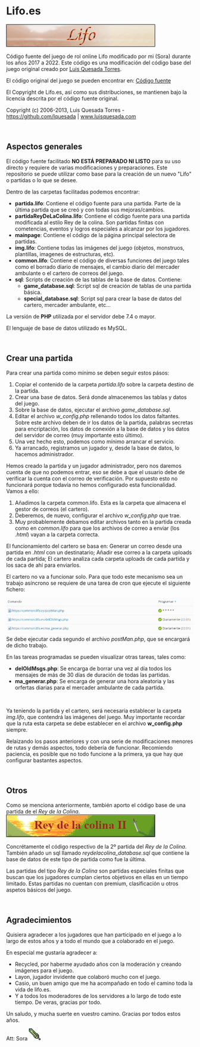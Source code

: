 # Lifo.es

![Logo de lifo](github/logo_1.png)

Código fuente del juego de rol online Lifo modificado por mi (Sora) durante los años 2017 a 2022.
Este código es una modificación del código base del juego original creado por [Luis Quesada Torres](https://github.com/lquesada).

El código original del juego se pueden encontrar en: [Código fuente](https://github.com/lquesada/LifoSource)

El Copyright de Lifo.es, así como sus distribuciones, se mantienen bajo la licencia descrita por el código fuente original.

Copyright (c) 2006-2013, Luis Quesada Torres - https://github.com/lquesada | www.luisquesada.com

&nbsp;&nbsp;

## Aspectos generales

El código fuente facilitado **NO ESTÁ PREPARADO NI LISTO** para su uso directo y requiere de varias modificaciones y preparaciones. Este repositorio se puede utilizar como base para la creación de un nuevo "Lifo" o partidas o lo que se desee.

Dentro de las carpetas facilitadas podemos encontrar:
  - **partida.lifo**: Contiene el código fuente para una partida. Parte de la última partida que se creó y con todas sus mejoras/cambios.
  - **partidaReyDeLaColina.lifo**: Contiene el código fuente para una partida modificada al estilo Rey de la colina. Son partidas finitas con cometencias, eventos y logros especiales a alcanzar por los jugadores.
  - **mainpage**: Contiene el código de la página principal selectora de partidas.
  - **img.lifo**: Contiene todas las imágenes del juego (objetos, monstruos, plantillas, imagenes de estructuras, etc).
  - **common.lifo**: Contiene el código de diversas funciones del juego tales como el borrado diario de mensajes, el cambio diario del mercader ambulante o el cartero de correos del juego.
  - **sql**: Scripts de creación de las tablas de la base de datos. Contiene:
    -  **game_database.sql**: Script sql de creación de tablas de una partida básica.
    -  **special_database.sql**: Script sql para crear la base de datos del cartero, mercader ambulante, etc...

La versión de **PHP** utilizada por el servidor debe 7.4 o mayor.

El lenguaje de base de datos utilizado es MySQL.

&nbsp;&nbsp;

## Crear una partida

Para crear una partida como mínimo se deben seguir estos pásos:
1. Copiar el contenido de la carpeta *partida.lifo* sobre la carpeta destino de la partida.
2. Crear una base de datos. Será donde almacenemos las tablas y datos del juego.
3. Sobre la base de datos, ejecutar el archivo *game_database.sql*.
4. Editar el archivo *w_config.php* rellenando todos los datos faltantes. Sobre este archivo deben de ir los datos de la partida, palabras secretas para encriptación, los datos de conexión a la base de datos y los datos del servidor de correo (muy importante esto último).
5. Una vez hecho esto, podemos como mínimo arrancar el servicio.
6. Ya arrancado, registramos un jugador y, desde la base de datos, lo hacemos administrador.

Hemos creado la partida y un jugador administrador, pero nos daremos cuenta de que no podemos entrar, eso se debe a que el usuario debe de verificar la cuenta con el correo de verificación. Por supuesto esto no funcionará porque todavía no hemos configurado esta funcionalidad. Vamos a ello:
1. Añadimos la carpeta common.lifo. Esta es la carpeta que almacena el gestor de correos (el cartero).
2. Deberemos, de nuevo, configurar el archivo *w_config.php* que trae.
3. Muy probablemente debamos editar archivos tanto en la partida creada como en *common.lifo* para que los archivos de correo a enviar (los *.html*) vayan a la carpeta correcta.

El funcionamiento del cartero se basa en: Generar un correo desde una partida en *.html* con un destinatario; Añadir ese correo a la carpeta uploads de cada partida; El cartero analiza cada carpeta uploads de cada partida y los saca de ahí para enviarlos.

El cartero no va a funcionar solo. Para que todo este mecanismo sea un trabajo asíncrono se requiere de una tarea de cron que ejecute el siguiente fichero:

![Tareas programadas](github/tareasprogramadas.png)
Se debe ejecutar cada segundo el archivo *postMan.php*, que se encargará de dicho trabajo.

En las tareas programadas se pueden visualizar otras tareas, tales como:
 - **delOldMsgs.php**: Se encarga de borrar una vez al día todos los mensajes de más de 30 días de duración de todas las partidas.
 - **ma_generar.php**: Se encarga de generar una hora aleatoria y las orfertas diarias para el mercader ambulante de cada partida.

&nbsp;&nbsp;

Ya teniendo la partida y el cartero, será necesaria establecer la carpeta *img.lifo*, que contendrá las imágenes del juego. Muy importante recordar que la ruta esta carpeta se debe establecer en el archivo **w_config.php** siempre.

Relaizando los pasos anteriores y con una serie de modificaciones menores de rutas y demás aspectos, todo debería de funcionar. Recomiendo paciencia, es posible que no todo funcione a la primera, ya que hay que configurar bastantes aspectos.

&nbsp;&nbsp;

## Otros

Como se menciona anteriormente, también aporto el código base de una partida de el *Rey de la Colina*.
![Logo del Rey de la Colina](github/logo_2.png)

Concrétamente el código respectivo de la 2º partida del *Rey de la Colina*. También añado un sql llamado *reydelacolina_database.sql* que contiene la base de datos de este tipo de partida como fue la última.

Las partidas del tipo *Rey de la Colina* son partidas especiales finitas que buscan que los jugadores cumplan ciertos objetivos en ellas en un tiempo limitado. Estas partidas no cuentan con premium, clasificación u otros aspetos básicos del juego.

&nbsp;&nbsp;

## Agradecimientos

Quisiera agradecer a los jugadores que han participado en el juego a lo largo de estos años y a todo el mundo que a colaborado en el juego.

En especial me gustaría agradecer a:
 - Recycled, por haberme ayudado años con la moderación y creando imágenes para el juego.
 - Layon, jugador invidente que colaboró mucho con el juego.
 - Casio, un buen amigo que me ha acompañado en todo el camino toda la vida de lifo.es.
 - Y a todos los moderadores de los servidores a lo largo de todo este tiempo. De veras, gracias por todo.

Un saludo, y mucha suerte en vuestro camino.
Gracias por todos estos años.

Att: Sora ![Espada suprema](github/rres.gif)
